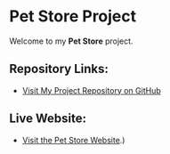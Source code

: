 # Pet Store Project

Welcome to my **Pet Store** project.

## Repository Links:
- [Visit My Project Repository on GitHub](https://github.com/ilham029/Pet-Store.git)

## Live Website:
- [Visit the Pet Store Website](https://ilham029.github.io/Pet-Store/).)  




